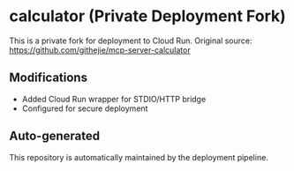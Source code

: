 # calculator (Private Deployment Fork)

This is a private fork for deployment to Cloud Run.
Original source: https://github.com/githejie/mcp-server-calculator

## Modifications
- Added Cloud Run wrapper for STDIO/HTTP bridge
- Configured for secure deployment

## Auto-generated
This repository is automatically maintained by the deployment pipeline.
